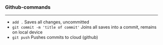 ### Github-commands
---
- `add .` <ln/>
Saves all changes, uncommitted
- `git commit -m 'title of commit'` <ln/>
Joins all saves into a commit, remains on local device
- `git push` <ln/>
Pushes commits to cloud (github)

